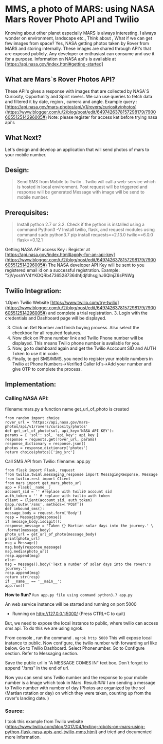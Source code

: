 # MMS, a photo of MARS: using NASA Mars Rover Photo API and Twilio

Knowing about other planet especially MARS is always interesting. I always wonder on environment, landscape etc.,
Think about , What if we can get few images from space? Yes, NASA getting photos taken by Rover from MARS and storing internally. These images are shared through API's that are exposed publicly. Any developer or enthusiast can consume and use it for a purpose.
Information on NASA api's is available at [https://api.nasa.gov/index.html#getting-started]

## What are Mars`s Rover Photos API?
These API's gives a response with images that are collected by NASA`S Curiosity, Opportunity and Spirit rovers. We can use queries to fetch data and filtered it by date, region , camera and angle.
Example query : [https://api.nasa.gov/mars-photos/api/v1/rovers/curiosity/photos](https://www.blogger.com/u/2/blog/post/edit/6497426378157298179/7900605512514296005#)
Note: please register for access ket before trying nasa api's

## What Next?
Let's  design and develop an application that will send photos of mars to your mobile number.

## Design:

> Send SMS from Mobile to Twilio .
> Twilio will call a web-service which is hosted in local environment.
> Post request will be triggered and response will be generated
> Message with image will be send to mobile number.

## Prerequisites:
> Install python 2.7 or 3.2. Check if the python is installed using a command Python3 -V
> Install twilio, flask, and request modules using command sudo python3.7 pip install requests==2.13.0 twilio==6.0.0 flask==0.12.1

Getting NASA API access Key : Register at [https://api.nasa.gov/index.html#apply-for-an-api-key](https://www.blogger.com/u/2/blog/post/edit/6497426378157298179/7900605512514296005#)
The NASA developer API Key will be sent to you registered email id on a successful registration. Example: "2jVyoshYV4YKDQRb47365287364hfjdjfdhsgjhJ6QInjZ6sPNWg

## Twilio Integration:
1.Open Twilio Website [https://www.twilio.com/try-twilio](https://www.blogger.com/u/2/blog/post/edit/6497426378157298179/7900605512514296005#) and complete a trial registration.
3. Login with the credentials and Dashboard page will be displayed.

3. Click on Get Number and finish buying process. Also select the checkbox for all required features.
4. Now click on Phone number link and Twilio Phone number will be displayed. This means Twilio phone number is available for you.
5. Now, go to dashboard again and get the Twilio Acccount SID and AUTH Token to use it in code.
6. Finally, to get SMS/MMS, you need to register your mobile numbers in Twilio at Phone Numbers->Verified Caller Id`s->Add your number and give OTP to complete the process.

## Implementation:
### Calling NASA API:

filename:mars.py
a function name  get_url_of_photo is created

```import requests
from random import choice
rover_url = 'https://api.nasa.gov/mars-photos/api/v1/rovers/curiosity/photos'
def get_url_of_photo(sol, api_key='NASA API KEY'):
params = { 'sol': sol, 'api_key': api_key }
response = requests.get(rover_url, params)
response_dictionary = response.json()
photos = response_dictionary['photos']
return choice(photos)['img_src']
```


Call SMS API from Twilio:
filename: app.py
```import os
from flask import Flask, request
from twilio.twiml.messaging_response import MessagingResponse, Message
from twilio.rest import Client
from mars import get_mars_photo_url 
app = Flask(__name__)
account_sid = '' #replace with twili0 account sid
auth_token = '' # replace with twilio auth token
client = Client(account_sid, auth_token)
@app.route('/sms', methods=['POST'])
def inbound_sms():
message_body = request.form['Body']
resp = MessagingResponse()
if message_body.isdigit():
response_message = 'Taken {} Martian solar days into the journey.' \
.format(message_body)
photo_url = get_url_of_photo(message_body)
print(photo_url)
msg = Message()
msg.body(response_message)
msg.media(photo_url)
resp.append(msg)
else:
msg = Message().body('Text a number of solar days into the rover\'s journey.')
resp.append(msg)
return str(resp)
if __name__ == '__main__':
app.run()
```



**How to Run?**
```Run app.py file using command python3.7 app.py```

An web service instance will be started and running on port 5000
* Running on http://127.0.0.1:5000/ (Press CTRL+C to quit)

But, we need to expose the local instance to public, where twilio can access sms api. To do this we are using ngrok.

From console , run the command .
`ngrok http 5000`
This will expose local instance to public.
Now configure, the twilio number with forwarding url like below.
Go to Twilio Dashboard. Select Phonenumber.
Go to Configure section. Refer to Messaging section.

Save the public url in "A MESSAGE COMES IN" text box. Don`t forgot to append "/sms" in the end of url.

Now you can send sms Twilio number and the response to your mobile number is a Image which took in Mars.
Result:### 
I am sending a message to Twilio number with number of day (Photos are organized by the sol (Martian rotation or day) on which they were taken, counting up from the rover's landing date. )

### Source:
I took this example from Twilio website (https://www.twilio.com/blog/2017/04/texting-robots-on-mars-using-python-flask-nasa-apis-and-twilio-mms.html) and tried and documented more information.


